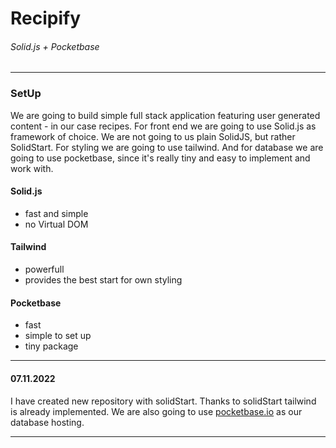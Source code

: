 # Recipify
###### Solid.js + Pocketbase
---

### SetUp
We are going to build simple full stack application featuring user generated content - in our case recipes. For front end we are going to use Solid.js as framework of choice. We are not going to us plain SolidJS, but rather SolidStart. For styling we are going to use tailwind. And for database we are going to use pocketbase, since it's really tiny and easy to implement and work with.

#### Solid.js
- fast and simple
- no Virtual DOM
  
#### Tailwind
- powerfull
- provides the best start for own styling

#### Pocketbase
- fast
- simple to set up
- tiny package

---
#### 07.11.2022
I have created new repository with solidStart. Thanks to solidStart tailwind is already implemented.
We are also going to use [pocketbase.io](https://pocketbase.io) as our database hosting.

---